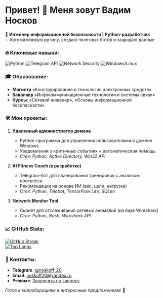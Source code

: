 # Привет! 👋 Меня зовут Вадим Носков

🚀 **Инженер информационной безопасности | Python-разработчик**  
💡 Автоматизирую рутину, создаю полезных ботов и защищаю данные

### 🔥 Ключевые навыки:
![Python](https://img.shields.io/badge/Python-3.10+-yellow?logo=python&logoColor=white)
![Telegram API](https://img.shields.io/badge/Telegram_Bots-2.6+-blue?logo=telegram)
![Network Security](https://img.shields.io/badge/Network_Security-5_years-orange?logo=cloudflare)
![Windows/Linux](https://img.shields.io/badge/Windows_Linux-Admin-9cf?logo=linux)

### 🎓 Образование:
- **Магистр** «Конструирование и технология электронных средств»  
- **Бакалавр** «Инфокоммуникационные технологии и системы связи»  
- **Курсы**: «Сетевой инженер», «Основы информационной безопасности»  

### 🛠️ Мои проекты:
1. **Удаленный администратор домена**  
   - Python-программа для управления пользователями в домене Windows  
   - Уведомления о критичных событиях + автоматическая помощь  
   - *Стек: Python, Active Directory, Win32 API*  

2. **AI Fitness Coach (в разработке)**  
   - Telegram-бот для планирования тренировок с анализом прогресса  
   - Рекомендации на основе ИИ (вес, цели, нагрузка)  
   - *Стек: Python, Telebot, TensorFlow Lite, SQLite*  

3. **Network Monitor Tool**  
   - Скрипт для отслеживания сетевых аномалий (на базе Wireshark)  
   - *Стек: Python, Bash, Wireshark API*  

### 📈 GitHub Stats:
[![GitHub Streak](https://streak-stats.demolab.com/?user=noskoff&theme=dark)](https://git.io/streak-stats)  
[![Top Langs](https://github-readme-stats.vercel.app/api/top-langs/?username=noskoff&layout=compact&theme=vision-friendly-dark)](https://github.com/anuraghazra/github-readme-stats)

### 📩 Контакты:
- **Telegram**: [@noskoff_20](https://t.me/noskoff_20)  
- **Email**: [noskoff20@yandex.ru](mailto:noskoff20@yandex.ru)  
- **Резюме**: [Запросить по запросу](https://t.me/noskoff_20)

*Готов к коллаборациям и интересным предложениям!* 🔐
